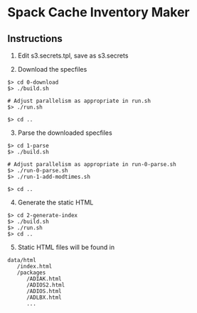 # Spack Cache Inventory Maker


## Instructions


1. Edit s3.secrets.tpl, save as s3.secrets


2. Download the specfiles
```
$> cd 0-download
$> ./build.sh

# Adjust parallelism as appropriate in run.sh
$> ./run.sh

$> cd ..
```


3. Parse the downloaded specfiles
```
$> cd 1-parse
$> ./build.sh

# Adjust parallelism as appropriate in run-0-parse.sh
$> ./run-0-parse.sh
$> ./run-1-add-modtimes.sh

$> cd ..
```


4. Generate the static HTML
```
$> cd 2-generate-index
$> ./build.sh
$> ./run.sh
$> cd ..
```

5. Static HTML files will be found in
```
data/html
   /index.html
   /packages
      /ADIAK.html
      /ADIOS2.html
      /ADIOS.html
      /ADLBX.html
      ...
```

